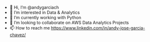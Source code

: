- 👋 Hi, I’m @andygarciach
- 👀 I’m interested in Data & Analytics
- 🌱 I’m currently working with Python
- 💞️ I’m looking to collaborate on AWS Data Analytics Projects
- 📫 How to reach me https://www.linkedin.com/in/andy-jose-garcia-chavez/

<!---
andygarciach/andygarciach is a ✨ special ✨ repository because its `README.md` (this file) appears on your GitHub profile.
You can click the Preview link to take a look at your changes.
--->

